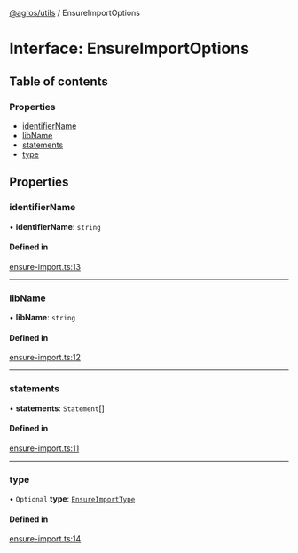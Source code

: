[@agros/utils](../index.md) / EnsureImportOptions

# Interface: EnsureImportOptions

## Table of contents

### Properties

- [identifierName](EnsureImportOptions.md#identifiername)
- [libName](EnsureImportOptions.md#libname)
- [statements](EnsureImportOptions.md#statements)
- [type](EnsureImportOptions.md#type)

## Properties

### <a id="identifiername" name="identifiername"></a> identifierName

• **identifierName**: `string`

#### Defined in

[ensure-import.ts:13](https://github.com/agrosjs/agros/blob/64c5bfe/packages/agros-utils/src/ensure-import.ts#L13)

___

### <a id="libname" name="libname"></a> libName

• **libName**: `string`

#### Defined in

[ensure-import.ts:12](https://github.com/agrosjs/agros/blob/64c5bfe/packages/agros-utils/src/ensure-import.ts#L12)

___

### <a id="statements" name="statements"></a> statements

• **statements**: `Statement`[]

#### Defined in

[ensure-import.ts:11](https://github.com/agrosjs/agros/blob/64c5bfe/packages/agros-utils/src/ensure-import.ts#L11)

___

### <a id="type" name="type"></a> type

• `Optional` **type**: [`EnsureImportType`](../index.md#ensureimporttype)

#### Defined in

[ensure-import.ts:14](https://github.com/agrosjs/agros/blob/64c5bfe/packages/agros-utils/src/ensure-import.ts#L14)
